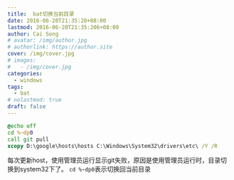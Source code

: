 ```yaml
---
title:  bat切换当前目录
date: 2016-06-20T21:35:20+08:00
lastmod: 2016-06-20T21:35:206+08:00
author: Cai Song
# avatar: /img/author.jpg
# authorlink: https://author.site
cover: /img/cover.jpg
# images:
#   - /img/cover.jpg
categories:
  - windows
tags:
  - bat
# nolastmod: true
draft: false
---
```


```bat
@echo off
cd %~dp0
call git pull
xcopy D:\google\hosts\hosts C:\Windows\System32\drivers\etc\ /Y /R
```
每次更新host，使用管理员运行显示git失败，原因是使用管理员运行时，目录切换到system32下了。
`cd %~dp0`表示切换回当前目录

